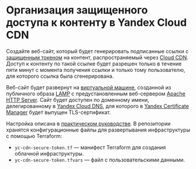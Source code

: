 # Организация защищенного доступа к контенту в Yandex Cloud CDN

Создайте веб-сайт, который будет генерировать подписанные ссылки с [защищенным токеном](https://yandex.cloud/ru/docs/cdn/concepts/secure-tokens) на контент, распространяемый через [Cloud CDN](https://yandex.cloud/ru/docs/cdn/). Доступ к контенту по такой ссылке будет разрешен только в течение пяти минут с момента получения ссылки и только тому пользователю, для которого ссылка была сгенерирована.

Веб-сайт будет развернут на [виртуальной машине](https://yandex.cloud/ru/docs/compute/concepts/vm), созданной из публичного образа [LAMP](https://yandex.cloud/ru/marketplace/products/yc/lamp) с предустановленным веб-сервером [Apache HTTP Server](https://httpd.apache.org/). Сайт будет доступен по доменному имени, делегированному в [Yandex Cloud DNS](https://yandex.cloud/ru/docs/dns/), для которого в [Yandex Certificate Manager](https://yandex.cloud/ru/docs/certificate-manager/) будет выпущен TLS-сертификат.

Настройка описана в [практическом руководстве](https://yandex.cloud/ru/docs/cdn/tutorials/protected-access-to-content). В репозитории хранятся конфигурационные файлы для развертывания инфраструктуры с помощью Terraform:
* `yc-cdn-secure-token.tf` — манифест Terraform для создания облачной инфраструктуры.
* `yc-cdn-secure-token.tfvars` — файл c пользовательскими данными.
